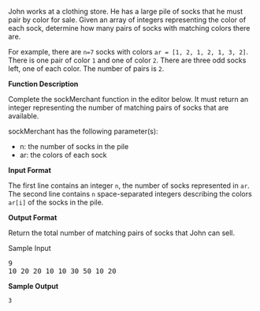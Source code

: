 John works at a clothing store. He has a large pile of socks that he must pair by color for sale. Given an array of integers representing the color of each sock, determine how many pairs of socks with matching colors there are. <br/>

For example, there are `n=7` socks with colors `ar = [1, 2, 1, 2, 1, 3, 2]`. There is one pair of color `1` and one of color `2`. There are three odd socks left, one of each color. The number of pairs is `2`.

**Function Description**

Complete the sockMerchant function in the editor below. It must return an integer representing the number of matching pairs of socks that are available.

sockMerchant has the following parameter(s):

 - n: the number of socks in the pile
 - ar: the colors of each sock
 
**Input Format**
 
The first line contains an integer `n`, the number of socks represented in `ar`.
The second line contains `n` space-separated integers describing the colors `ar[i]` of the socks in the pile.

**Output Format**

Return the total number of matching pairs of socks that John can sell.

Sample Input
<pre>
9
10 20 20 10 10 30 50 10 20
</pre>

**Sample Output**

`3`